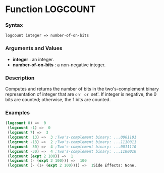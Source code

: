<!-- Generated on 05/10/2020 by https://github.com/anto2oo/clhs-evolved -->

# Function LOGCOUNT

### Syntax
`logcount integer => number-of-on-bits`  


### Arguments and Values
- **integer** : an integer.   
- **number-of-on-bits** : a non-negative integer.   


### Description
Computes and returns the number of bits in the two's-complement binary representation of integer that are `on' or `set'. If integer is negative, the 0 bits are counted; otherwise, the 1 bits are counted.



### Examples
```lisp 
(logcount 0) =>  0
 (logcount -1) =>  0
 (logcount 7) =>  3
 (logcount  13) =>  3 ;Two's-complement binary: ...0001101
 (logcount -13) =>  2 ;Two's-complement binary: ...1110011
 (logcount  30) =>  4 ;Two's-complement binary: ...0011110
 (logcount -30) =>  4 ;Two's-complement binary: ...1100010
 (logcount (expt 2 100)) =>  1
 (logcount (- (expt 2 100))) =>  100
 (logcount (- (1+ (expt 2 100)))) =>  1Side Effects: None.
```
